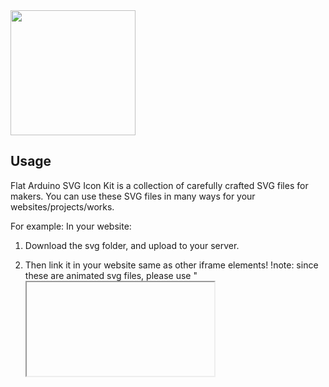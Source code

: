 <img src="https://phils.design/weather-icons/images/svg/b_1_partly_cloudy.svg" width="200px" align="center">

## Usage

Flat Arduino SVG Icon Kit is a collection of carefully crafted SVG files for makers. 
You can use these SVG files in many ways for your websites/projects/works.

For example:
In your website:

1. Download the svg folder, and upload to your server.

2. Then link it in your website same as other iframe elements!
!note: since these are animated svg files, please use "<iframe>" tag to avoid animation problems.

```
<iframe class="frame"
  src="images/svg/b_1_partly_cloudy.svg">
</iframe>
```

## Contributing
Pull requests are welcome. For major changes, please open an issue first to discuss what you would like to change.

Please make sure to update tests as appropriate.

## License
[MIT](https://choosealicense.com/licenses/mit/)
